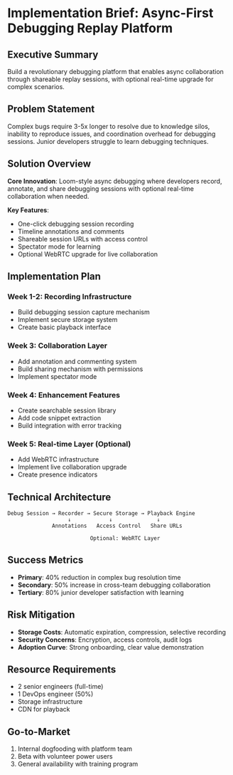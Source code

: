 # Implementation Brief: Async-First Debugging Replay Platform

## Executive Summary
Build a revolutionary debugging platform that enables async collaboration through shareable replay sessions, with optional real-time upgrade for complex scenarios.

## Problem Statement
Complex bugs require 3-5x longer to resolve due to knowledge silos, inability to reproduce issues, and coordination overhead for debugging sessions. Junior developers struggle to learn debugging techniques.

## Solution Overview
**Core Innovation**: Loom-style async debugging where developers record, annotate, and share debugging sessions with optional real-time collaboration when needed.

**Key Features**:
- One-click debugging session recording
- Timeline annotations and comments
- Shareable session URLs with access control
- Spectator mode for learning
- Optional WebRTC upgrade for live collaboration

## Implementation Plan

### Week 1-2: Recording Infrastructure
- Build debugging session capture mechanism
- Implement secure storage system
- Create basic playback interface

### Week 3: Collaboration Layer
- Add annotation and commenting system
- Build sharing mechanism with permissions
- Implement spectator mode

### Week 4: Enhancement Features
- Create searchable session library
- Add code snippet extraction
- Build integration with error tracking

### Week 5: Real-time Layer (Optional)
- Add WebRTC infrastructure
- Implement live collaboration upgrade
- Create presence indicators

## Technical Architecture
```
Debug Session → Recorder → Secure Storage → Playback Engine
                   ↓            ↓              ↓
              Annotations   Access Control   Share URLs
                                            
                          Optional: WebRTC Layer
```

## Success Metrics
- **Primary**: 40% reduction in complex bug resolution time
- **Secondary**: 50% increase in cross-team debugging collaboration
- **Tertiary**: 80% junior developer satisfaction with learning

## Risk Mitigation
- **Storage Costs**: Automatic expiration, compression, selective recording
- **Security Concerns**: Encryption, access controls, audit logs
- **Adoption Curve**: Strong onboarding, clear value demonstration

## Resource Requirements
- 2 senior engineers (full-time)
- 1 DevOps engineer (50%)
- Storage infrastructure
- CDN for playback

## Go-to-Market
1. Internal dogfooding with platform team
2. Beta with volunteer power users
3. General availability with training program